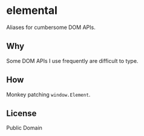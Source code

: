 # elemental
Aliases for cumbersome DOM APIs.

## Why
Some DOM APIs I use frequently are difficult to type.

## How
Monkey patching `window.Element`.

## License
Public Domain
